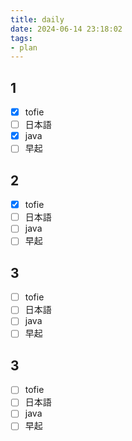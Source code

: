```yaml
---
title: daily
date: 2024-06-14 23:18:02
tags:
- plan
---
```


## 1

- [x] tofie
- [ ] 日本語
- [x] java
- [ ] 早起

## 2

- [x] tofie
- [ ] 日本語
- [ ] java
- [ ] 早起

## 3

- [ ] tofie
- [ ] 日本語
- [ ] java
- [ ] 早起

## 3

- [ ] tofie
- [ ] 日本語
- [ ] java
- [ ] 早起
